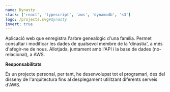 ```yaml
---
name: Dynasty
stack: ['react', 'typescript', 'aws', 'dynamodb', 's3']
logo: /projects.svg#dynasty
invert: true
---
```


Aplicació web que enregistra l'arbre genealògic d'una família. Permet consultar i
modificar les dades de qualsevol membre de la 'dinastia', a més d'afegir-ne de nous.
Allotjada, juntament amb l'API i la base de dades (no-relacional), a AWS.

<b>Responsabilitats</b>

És un projecte personal, per tant, he desenvolupat tot el programari, des del disseny
de l'arquitectura fins al desplegament utilitzant diferents serveis d'AWS.
